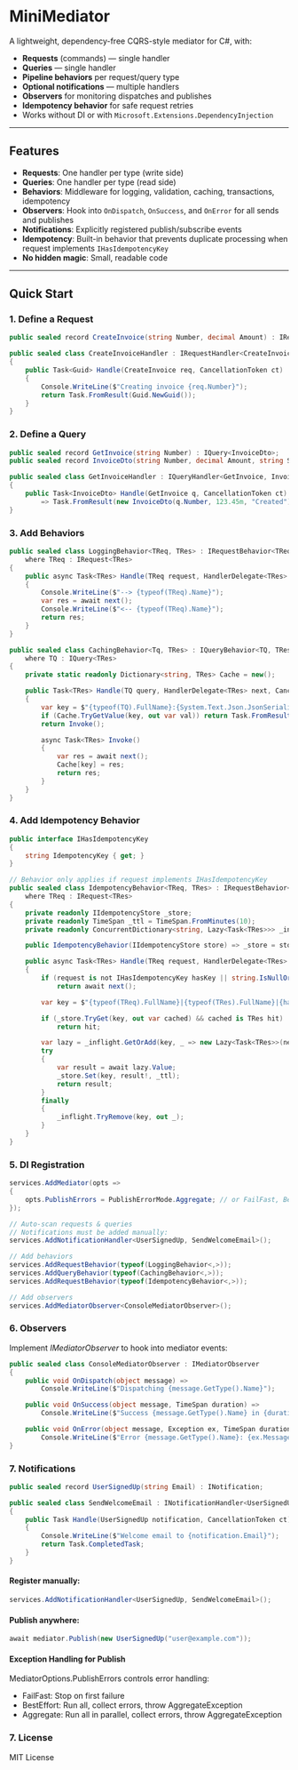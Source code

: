 # MiniMediator

A lightweight, dependency-free CQRS-style mediator for C#, with:

- **Requests** (commands) — single handler
- **Queries** — single handler
- **Pipeline behaviors** per request/query type
- **Optional notifications** — multiple handlers
- **Observers** for monitoring dispatches and publishes
- **Idempotency behavior** for safe request retries
- Works without DI or with `Microsoft.Extensions.DependencyInjection`

---

## Features

- **Requests**: One handler per type (write side)
- **Queries**: One handler per type (read side)
- **Behaviors**: Middleware for logging, validation, caching, transactions, idempotency
- **Observers**: Hook into `OnDispatch`, `OnSuccess`, and `OnError` for all sends and publishes
- **Notifications**: Explicitly registered publish/subscribe events
- **Idempotency**: Built-in behavior that prevents duplicate processing when request implements `IHasIdempotencyKey`
- **No hidden magic**: Small, readable code

---

## Quick Start

### 1. Define a Request

```csharp
public sealed record CreateInvoice(string Number, decimal Amount) : IRequest<Guid>;

public sealed class CreateInvoiceHandler : IRequestHandler<CreateInvoice, Guid>
{
    public Task<Guid> Handle(CreateInvoice req, CancellationToken ct)
    {
        Console.WriteLine($"Creating invoice {req.Number}");
        return Task.FromResult(Guid.NewGuid());
    }
}
```
### 2. Define a Query

```csharp
public sealed record GetInvoice(string Number) : IQuery<InvoiceDto>;
public sealed record InvoiceDto(string Number, decimal Amount, string Status);

public sealed class GetInvoiceHandler : IQueryHandler<GetInvoice, InvoiceDto>
{
    public Task<InvoiceDto> Handle(GetInvoice q, CancellationToken ct)
        => Task.FromResult(new InvoiceDto(q.Number, 123.45m, "Created"));
}
```
### 3. Add Behaviors

```csharp
public sealed class LoggingBehavior<TReq, TRes> : IRequestBehavior<TReq, TRes>
    where TReq : IRequest<TRes>
{
    public async Task<TRes> Handle(TReq request, HandlerDelegate<TRes> next, CancellationToken ct)
    {
        Console.WriteLine($"--> {typeof(TReq).Name}");
        var res = await next();
        Console.WriteLine($"<-- {typeof(TReq).Name}");
        return res;
    }
}

public sealed class CachingBehavior<Tq, TRes> : IQueryBehavior<TQ, TRes>
    where TQ : IQuery<TRes>
{
    private static readonly Dictionary<string, TRes> Cache = new();

    public Task<TRes> Handle(TQ query, HandlerDelegate<TRes> next, CancellationToken ct)
    {
        var key = $"{typeof(TQ).FullName}:{System.Text.Json.JsonSerializer.Serialize(query)}";
        if (Cache.TryGetValue(key, out var val)) return Task.FromResult(val);
        return Invoke();

        async Task<TRes> Invoke()
        {
            var res = await next();
            Cache[key] = res;
            return res;
        }
    }
}
```
### 4. Add Idempotency Behavior
```csharp
public interface IHasIdempotencyKey
{
    string IdempotencyKey { get; }
}

// Behavior only applies if request implements IHasIdempotencyKey
public sealed class IdempotencyBehavior<TReq, TRes> : IRequestBehavior<TReq, TRes>
    where TReq : IRequest<TRes>
{
    private readonly IIdempotencyStore _store;
    private readonly TimeSpan _ttl = TimeSpan.FromMinutes(10);
    private readonly ConcurrentDictionary<string, Lazy<Task<TRes>>> _inflight = new();

    public IdempotencyBehavior(IIdempotencyStore store) => _store = store;

    public async Task<TRes> Handle(TReq request, HandlerDelegate<TRes> next, CancellationToken ct)
    {
        if (request is not IHasIdempotencyKey hasKey || string.IsNullOrWhiteSpace(hasKey.IdempotencyKey))
            return await next();

        var key = $"{typeof(TReq).FullName}|{typeof(TRes).FullName}|{hasKey.IdempotencyKey}";

        if (_store.TryGet(key, out var cached) && cached is TRes hit)
            return hit;

        var lazy = _inflight.GetOrAdd(key, _ => new Lazy<Task<TRes>>(next));
        try
        {
            var result = await lazy.Value;
            _store.Set(key, result!, _ttl);
            return result;
        }
        finally
        {
            _inflight.TryRemove(key, out _);
        }
    }
}

```
### 5. DI Registration
```csharp
services.AddMediator(opts =>
{
    opts.PublishErrors = PublishErrorMode.Aggregate; // or FailFast, BestEffort
});

// Auto-scan requests & queries
// Notifications must be added manually:
services.AddNotificationHandler<UserSignedUp, SendWelcomeEmail>();

// Add behaviors
services.AddRequestBehavior(typeof(LoggingBehavior<,>));
services.AddQueryBehavior(typeof(CachingBehavior<,>));
services.AddRequestBehavior(typeof(IdempotencyBehavior<,>));

// Add observers
services.AddMediatorObserver<ConsoleMediatorObserver>();
```
### 6. Observers
Implement *IMediatorObserver* to hook into mediator events:
```csharp
public sealed class ConsoleMediatorObserver : IMediatorObserver
{
    public void OnDispatch(object message) =>
        Console.WriteLine($"Dispatching {message.GetType().Name}");

    public void OnSuccess(object message, TimeSpan duration) =>
        Console.WriteLine($"Success {message.GetType().Name} in {duration.TotalMs()} ms");

    public void OnError(object message, Exception ex, TimeSpan duration) =>
        Console.WriteLine($"Error {message.GetType().Name}: {ex.Message}");
}
```
### 7. Notifications
```csharp
public sealed record UserSignedUp(string Email) : INotification;

public sealed class SendWelcomeEmail : INotificationHandler<UserSignedUp>
{
    public Task Handle(UserSignedUp notification, CancellationToken ct)
    {
        Console.WriteLine($"Welcome email to {notification.Email}");
        return Task.CompletedTask;
    }
}
```
#### Register manually:
```csharp
services.AddNotificationHandler<UserSignedUp, SendWelcomeEmail>();
```
#### Publish anywhere:
```csharp
await mediator.Publish(new UserSignedUp("user@example.com"));
```
#### Exception Handling for Publish

MediatorOptions.PublishErrors controls error handling:
- FailFast: Stop on first failure
- BestEffort: Run all, collect errors, throw AggregateException
- Aggregate: Run all in parallel, collect errors, throw AggregateException

### 7. License
MIT License

